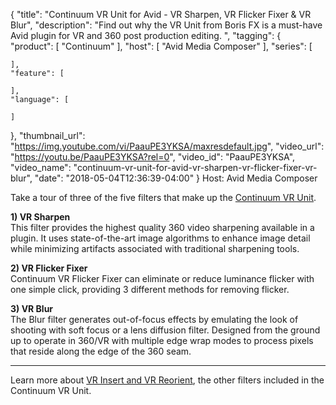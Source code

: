 {
  "title": "Continuum VR Unit for Avid - VR Sharpen, VR Flicker Fixer & VR Blur",
  "description": "Find out why the VR Unit from Boris FX is a must-have Avid plugin for VR and 360 post production editing. ",
  "tagging": {
    "product": [
      "Continuum"
    ],
    "host": [
      "Avid Media Composer"
    ],
    "series": [

    ],
    "feature": [

    ],
    "language": [

    ]
  },
  "thumbnail_url": "https://img.youtube.com/vi/PaauPE3YKSA/maxresdefault.jpg",
  "video_url": "https://youtu.be/PaauPE3YKSA?rel=0",
  "video_id": "PaauPE3YKSA",
  "video_name": "continuum-vr-unit-for-avid-vr-sharpen-vr-flicker-fixer-vr-blur",
  "date": "2018-05-04T12:36:39-04:00"
}
Host: Avid Media Composer

Take a tour of three of the five filters that make up the [Continuum VR Unit](/products/continuum-units/continuum-vr/ "Continuum VR Unit").

**1) VR Sharpen**  
This filter provides the highest quality 360 video sharpening available in a plugin. It uses state-of-the-art image algorithms to enhance image detail while minimizing artifacts associated with traditional sharpening tools.

**2) VR Flicker Fixer**  
Continuum VR Flicker Fixer can eliminate or reduce luminance flicker with one simple click, providing 3 different methods for removing flicker.

**3) VR Blur**  
The Blur filter generates out-of-focus effects by emulating the look of shooting with soft focus or a lens diffusion filter. Designed from the ground up to operate in 360/VR with multiple edge wrap modes to process pixels that reside along the edge of the 360 seam.

<hr>

Learn more about [VR Insert and VR Reorient](/videos/continuum-vr-unit-for-avid-vr-orient-vr-insert/ "VR filters from Boris FX"), the other filters included in the Continuum VR Unit.
